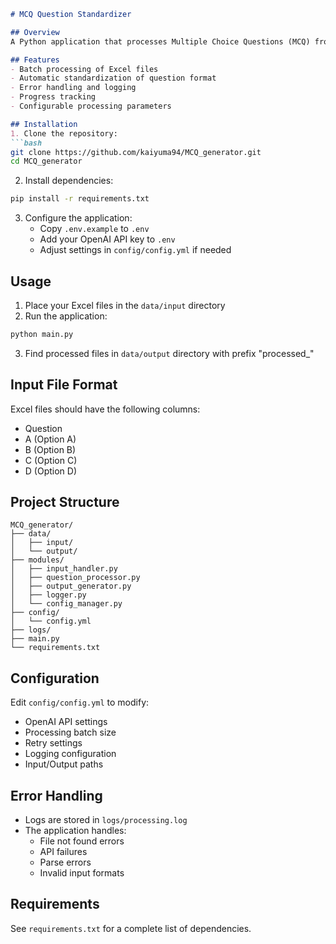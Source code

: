 ```markdown
# MCQ Question Standardizer

## Overview
A Python application that processes Multiple Choice Questions (MCQ) from Excel files using GPT-4o-mini to improve and standardize question format and clarity. The tool reads Excel files containing MCQs, processes them through a standardized prompt, and outputs improved versions in a new Excel file.

## Features
- Batch processing of Excel files
- Automatic standardization of question format
- Error handling and logging
- Progress tracking
- Configurable processing parameters

## Installation
1. Clone the repository:
```bash
git clone https://github.com/kaiyuma94/MCQ_generator.git
cd MCQ_generator
```

2. Install dependencies:
```bash
pip install -r requirements.txt
```

3. Configure the application:
   - Copy `.env.example` to `.env`
   - Add your OpenAI API key to `.env`
   - Adjust settings in `config/config.yml` if needed

## Usage
1. Place your Excel files in the `data/input` directory
2. Run the application:
```bash
python main.py
```
3. Find processed files in `data/output` directory with prefix "processed_"

## Input File Format
Excel files should have the following columns:
- Question
- A (Option A)
- B (Option B)
- C (Option C)
- D (Option D)

## Project Structure
```
MCQ_generator/
├── data/
│   ├── input/
│   └── output/
├── modules/
│   ├── input_handler.py
│   ├── question_processor.py
│   ├── output_generator.py
│   ├── logger.py
│   └── config_manager.py
├── config/
│   └── config.yml
├── logs/
├── main.py
└── requirements.txt
```

## Configuration
Edit `config/config.yml` to modify:
- OpenAI API settings
- Processing batch size
- Retry settings
- Logging configuration
- Input/Output paths

## Error Handling
- Logs are stored in `logs/processing.log`
- The application handles:
  - File not found errors
  - API failures
  - Parse errors
  - Invalid input formats

## Requirements
See `requirements.txt` for a complete list of dependencies.
